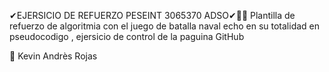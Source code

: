 ✔EJERSICIO DE REFUERZO PESEINT 3065370 ADSO✔🤷‍♀
Plantilla de refuerzo de algoritmia con el juego de batalla naval echo en su totalidad en pseudocodigo , ejersicio de control de la paguina GitHub


🎸 Kevin Andrès Rojas
